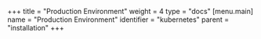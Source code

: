 +++
title = "Production Environment"
weight = 4
type = "docs"
[menu.main]
  name = "Production Environment"
  identifier = "kubernetes"
  parent = "installation"
+++